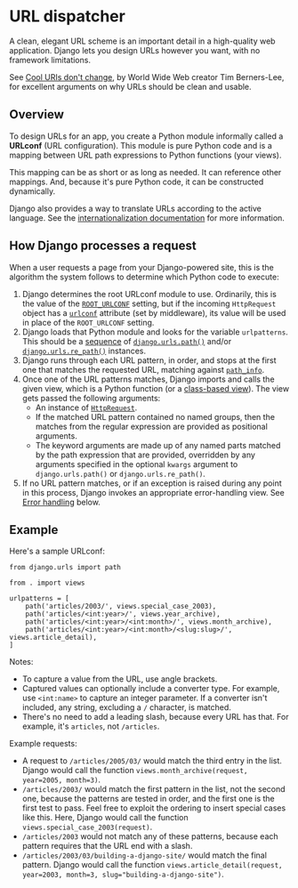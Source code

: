 # URL dispatcher

A clean, elegant URL scheme is an important detail in a high-quality web application. Django lets you design URLs however you want, with no framework limitations.

See [Cool URIs don't change](https://www.w3.org/Provider/Style/URI), by World Wide Web creator Tim Berners-Lee, for excellent arguments on why URLs should be clean and usable.

## Overview

To design URLs for an app, you create a Python module informally called a **URLconf** (URL configuration). This module is pure Python code and is a mapping between URL path expressions to Python functions (your views).

This mapping can be as short or as long as needed. It can reference other mappings. And, because it's pure Python code, it can be constructed dynamically.

Django also provides a way to translate URLs according to the active language. See the [internationalization documentation](https://docs.djangoproject.com/en/4.0/topics/i18n/translation/#url-internationalization) for more information.

## How Django processes a request

When a user requests a page from your Django-powered site, this is the algorithm the system follows to determine which Python code to execute:

1. Django determines the root URLconf module to use. Ordinarily, this is the value of the [`ROOT_URLCONF`](https://docs.djangoproject.com/en/4.0/ref/settings/#std:setting-ROOT_URLCONF) setting, but if the incoming `HttpRequest` object has a [`urlconf`](https://docs.djangoproject.com/en/4.0/ref/request-response/#django.http.HttpRequest.urlconf) attribute (set by middleware), its value will be used in place of the `ROOT_URLCONF` setting.
2. Django loads that Python module and looks for the variable `urlpatterns`. This should be a [sequence](https://docs.python.org/3/glossary.html#term-sequence) of [`django.urls.path()`](https://docs.djangoproject.com/en/4.0/ref/urls/#django.urls.path) and/or [`django.urls.re_path()`](https://docs.djangoproject.com/en/4.0/ref/urls/#django.urls.re_path) instances.
3. Django runs through each URL pattern, in order, and stops at the first one that matches the requested URL, matching against [`path_info`](https://docs.djangoproject.com/en/4.0/ref/request-response/#django.http.HttpRequest.path_info).
4. Once one of the URL patterns matches, Django imports and calls the given view, which is a Python function (or a [class-based view]()). <!-- a future module --> The view gets passed the following arguments:
    - An instance of [`HttpRequest`](https://docs.djangoproject.com/en/4.0/ref/request-response/#django.http.HttpRequest).
    - If the matched URL pattern contained no named groups, then the matches from the regular expression are provided as positional arguments.
    - The keyword arguments are made up of any named parts matched by the path expression that are provided, overridden by any arguments specified in the optional `kwargs` argument to `django.urls.path()` or `django.urls.re_path()`.
5. If no URL pattern matches, or if an exception is raised during any point in this process, Django invokes an appropriate error-handling view. See [Error handling]() below. <!-- below -->

## Example

Here's a sample URLconf:
```
from django.urls import path

from . import views

urlpatterns = [
    path('articles/2003/', views.special_case_2003),
    path('articles/<int:year>/', views.year_archive),
    path('articles/<int:year>/<int:month>/', views.month_archive),
    path('articles/<int:year>/<int:month>/<slug:slug>/', views.article_detail),
]
```

Notes: 

* To capture a value from the URL, use angle brackets.
* Captured values can optionally include a converter type. For example, use `<int:name>` to capture an integer parameter. If a converter isn't included, any string, excluding a `/` character, is matched.
* There's no need to add a leading slash, because every URL has that. For example, it's `articles`, not `/articles`.

Example requests:

* A request to `/articles/2005/03/` would match the third entry in the list. Django would call the function `views.month_archive(request, year=2005, month=3)`.
* `/articles/2003/` would match the first pattern in the list, not the second one, because the patterns are tested in order, and the first one is the first test to pass. Feel free to exploit the ordering to insert special cases like this. Here, Django would call the function `views.special_case_2003(request)`.
* `/articles/2003` would not match any of these patterns, because each pattern requires that the URL end with a slash.
* `/articles/2003/03/building-a-django-site/` would match the final pattern. Django would call the function `views.article_detail(request, year=2003, month=3, slug="building-a-django-site")`.